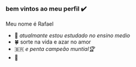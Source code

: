 ### bem vintos ao meu perfil ✔️  

Meu nome é Rafael 

- 📘 _atualmante estou estudado no ensino medio_
- 🍀 sorte na vida e azar no amor 
- 🇧🇷 _e penta campeão muntial🏆_
- 🏀






